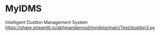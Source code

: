 # MyIDMS
Intelligent Dustbin Management System <br>
https://share.streamlit.io/abhinandanroul/myidms/main/Test/dustbin3.py
